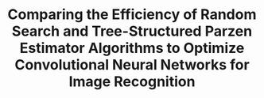 ---
title: "Comparing the Efficiency of Random Search and Tree-Structured Parzen Estimator Algorithms to Optimize Convolutional Neural Networks for Image Recognition"
excerpt: ""
collection: projects
paperurl: "/files/extended_essay.pdf"
description: "This research work dives into comparsion of two algorithms in optimizing hyperparameters for the most popular kind of neural networks, CNNs. I completed this research individually with the help of my school advisor as a requirement for the IB Extended Essay. The focus of the work is to see which algorithm performs better in what kind of scenarios since each set of hyperparameter configuration can potentially impact the performance of the image classification model. Majority of the research is implemented using Keras. "
---
